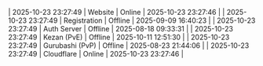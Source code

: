 | 2025-10-23 23:27:49 | Website | Online | 2025-10-23 23:27:46 |
| 2025-10-23 23:27:49 | Registration | Offline | 2025-09-09 16:40:23 |
| 2025-10-23 23:27:49 | Auth Server | Offline | 2025-08-18 09:33:31 |
| 2025-10-23 23:27:49 | Kezan (PvE) | Offline | 2025-10-11 12:51:30 |
| 2025-10-23 23:27:49 | Gurubashi (PvP) | Offline | 2025-08-23 21:44:06 |
| 2025-10-23 23:27:49 | Cloudflare | Online | 2025-10-23 23:27:46 |

